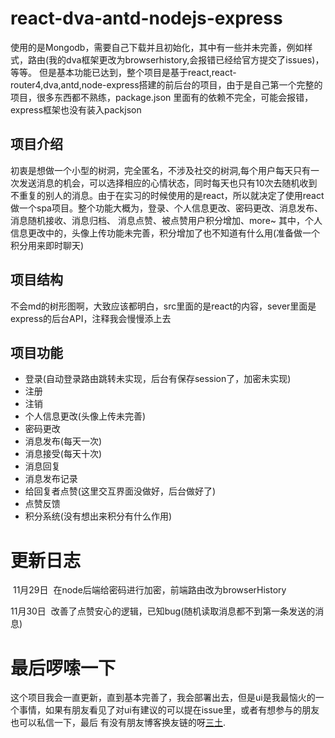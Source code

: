 # react-dva-antd-nodejs-express
  使用的是Mongodb，需要自己下载并且初始化，其中有一些并未完善，例如样式，路由(我的dva框架更改为browserhistory,会报错已经给官方提交了issues)，等等。
但是基本功能已达到，整个项目是基于react,react-router4,dva,antd,node-express搭建的前后台的项目，由于是自己第一个完整的项目，很多东西都不熟练，package.json
里面有的依赖不完全，可能会报错，express框架也没有装入packjson
## 项目介绍
  初衷是想做一个小型的树洞，完全匿名，不涉及社交的树洞,每个用户每天只有一次发送消息的机会，可以选择相应的心情状态，同时每天也只有10次去随机收到不重复的别人的消息。由于在实习的时候使用的是react，所以就决定了使用react做一个spa项目。整个功能大概为，登录、个人信息更改、密码更改、消息发布、消息随机接收、消息归档、
消息点赞、被点赞用户积分增加、more~
  其中，个人信息更改中的，头像上传功能未完善，积分增加了也不知道有什么用(准备做一个积分用来即时聊天)
## 项目结构
不会md的树形图啊，大致应该都明白，src里面的是react的内容，sever里面是express的后台API，注释我会慢慢添上去
## 项目功能
 * 登录(自动登录路由跳转未实现，后台有保存session了，加密未实现)
 * 注册
 * 注销
 * 个人信息更改(头像上传未完善)
 * 密码更改
 * 消息发布(每天一次)
 * 消息接受(每天十次)
 * 消息回复
 * 消息发布记录
 * 给回复者点赞(这里交互界面没做好，后台做好了)
 * 点赞反馈
 * 积分系统(没有想出来积分有什么作用)
# 更新日志
  11月29日
  在node后端给密码进行加密，前端路由改为browserHistory
  
  11月30日
  改善了点赞安心的逻辑，已知bug(随机读取消息都不到第一条发送的消息)
# 最后啰嗦一下
这个项目我会一直更新，直到基本完善了，我会部署出去，但是ui是我最恼火的一个事情，如果有朋友看见了对ui有建议的可以提在issue里，或者有想参与的朋友也可以私信一下，最后
有没有朋友博客换友链的呀[三土](http://txyk.me/).
